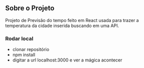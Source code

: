 ## Sobre o Projeto

Projeto de Previsão do tempo feito em React usada para trazer a temperatura da cidade inserida buscando em uma API.

### Rodar local

- clonar repositório
- npm install
- digitar a url localhost:3000 e ver a mágica acontecer
